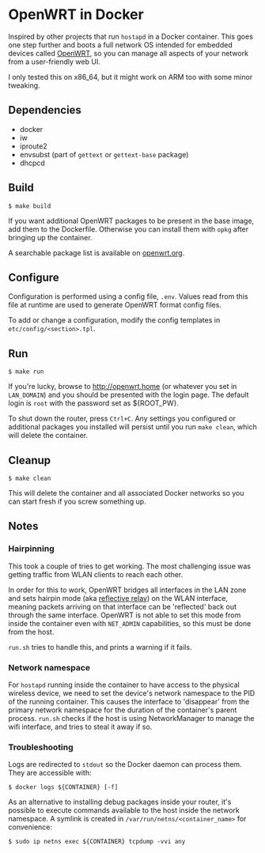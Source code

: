 # OpenWRT in Docker

Inspired by other projects that run `hostapd` in a Docker container. This goes one step further and boots a full network OS intended for embedded devices called [OpenWRT](https://openwrt.org/), so you can manage all aspects of your network from a user-friendly web UI.

I only tested this on x86_64, but it might work on ARM too with some minor tweaking.


## Dependencies

* docker
* iw
* iproute2
* envsubst (part of `gettext` or `gettext-base` package)
* dhcpcd

## Build
```
$ make build
```
If you want additional OpenWRT packages to be present in the base image, add them to the Dockerfile. Otherwise you can install them with `opkg` after bringing up the container.

A searchable package list is available on [openwrt.org](https://openwrt.org/packages/table/start).

## Configure

Configuration is performed using a config file, `.env`. Values read from this file at runtime are used to generate OpenWRT format config files.

To add or change a configuration, modify the config templates in `etc/config/<section>.tpl`.

## Run
```
$ make run
```

If you're lucky, browse to http://openwrt.home (or whatever you set in `LAN_DOMAIN`) and you should be presented with the login page. The default login is `root` with the password set as ${ROOT_PW}.

To shut down the router, press `Ctrl+C`. Any settings you configured or additional packages you installed will persist until you run `make clean`, which will delete the container.

## Cleanup
```
$ make clean
```
This will delete the container and all associated Docker networks so you can start fresh if you screw something up.

## Notes

### Hairpinning

This took a couple of tries to get working. The most challenging issue was getting traffic from WLAN clients to reach each other.

In order for this to work, OpenWRT bridges all interfaces in the LAN zone and sets hairpin mode (aka [reflective relay](https://lwn.net/Articles/347344/)) on the WLAN interface, meaning packets arriving on that interface can be 'reflected' back out through the same interface.
OpenWRT is not able to set this mode from inside the container even with `NET_ADMIN` capabilities, so this must be done from the host. 

`run.sh` tries to handle this, and prints a warning if it fails.

### Network namespace

For `hostapd` running inside the container to have access to the physical wireless device, we need to set the device's network namespace to the PID of the running container. This causes the interface to 'disappear' from the primary network namespace for the duration of the container's parent process. `run.sh` checks if the host is using NetworkManager to manage the wifi interface, and tries to steal it away if so.

### Troubleshooting

Logs are redirected to `stdout` so the Docker daemon can process them. They are accessible with:
```
$ docker logs ${CONTAINER} [-f]
```

As an alternative to installing debug packages inside your router, it's possible to execute commands available to the host inside the network namespace. A symlink is created in `/var/run/netns/<container_name>` for convenience:

```
$ sudo ip netns exec ${CONTAINER} tcpdump -vvi any 
```